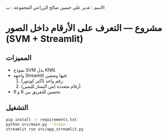 الاسم : غدير علي حسين صالح الزراعي
المجموعة : ب


# مشروع  — التعرف على الأرقام داخل الصور (SVM + Streamlit)



## المميزات
- نموذج SVM بدل KNN.
- واجهة Streamlit فيها وضعين:
  1. رقم واحد (أكبر كونتور).
  2. أرقام متعددة (من اليسار لليمين).
- تحسين للتفريق بين 6 و 9.

## التشغيل
```bash
pip install -r requirements.txt
python src/main.py --train
streamlit run src/app_streamlit.py
